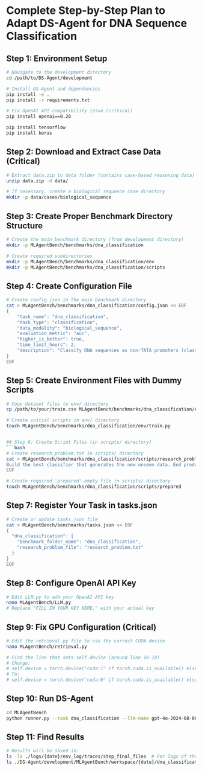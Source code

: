 # Complete Step-by-Step Plan to Adapt DS-Agent for DNA Sequence Classification

## Step 1: Environment Setup
```bash
# Navigate to the development directory
cd /path/to/DS-Agent/development

# Install DS-Agent and dependencies
pip install -e .
pip install -r requirements.txt

# Fix OpenAI API compatibility issue (critical)
pip install openai==0.28

pip install tensorflow
pip install keras
```

## Step 2: Download and Extract Case Data (Critical)
```bash
# Extract data.zip to data folder (contains case-based reasoning data)
unzip data.zip -d data/

# If necessary, create a biological sequence case directory
mkdir -p data/cases/biological_sequence
```

## Step 3: Create Proper Benchmark Directory Structure
```bash
# Create the main benchmark directory (from development directory)
mkdir -p MLAgentBench/benchmarks/dna_classification

# Create required subdirectories
mkdir -p MLAgentBench/benchmarks/dna_classification/env
mkdir -p MLAgentBench/benchmarks/dna_classification/scripts
```

## Step 4: Create Configuration File
```bash
# Create config.json in the main benchmark directory
cat > MLAgentBench/benchmarks/dna_classification/config.json << EOF
{
    "task_name": "dna_classification",
    "task_type": "classification",
    "data_modality": "biological_sequence",
    "evaluation_metric": "auc",
    "higher_is_better": true,
    "time_limit_hours": 2,
    "description": "Classify DNA sequences as non-TATA promoters (class=1) or non-promoters (class=0)"
}
EOF
```

## Step 5: Create Environment Files with Dummy Scripts
```bash
# Copy dataset files to env/ directory
cp /path/to/your/train.csv MLAgentBench/benchmarks/dna_classification/env/

# Create initial scripts in env/ directory
touch MLAgentBench/benchmarks/dna_classification/env/train.py


## Step 6: Create Script Files (in scripts/ directory)
```bash
# Create research_problem.txt in scripts/ directory
cat > MLAgentBench/benchmarks/dna_classification/scripts/research_problem.txt << EOF
Build the best classifier that generates the new unseen data. End produce much be the inference data file at logs/*
EOF

# Create required 'prepared' empty file in scripts/ directory
touch MLAgentBench/benchmarks/dna_classification/scripts/prepared
```

## Step 7: Register Your Task in tasks.json
```bash
# Create or update tasks.json file
cat > MLAgentBench/benchmarks/tasks.json << EOF
{
  "dna_classification": {
    "benchmark_folder_name": "dna_classification",
    "research_problem_file": "research_problem.txt"
  }
}
EOF
```

## Step 8: Configure OpenAI API Key
```bash
# Edit LLM.py to add your OpenAI API key
nano MLAgentBench/LLM.py
# Replace "FILL IN YOUR KEY HERE." with your actual key
```

## Step 9: Fix GPU Configuration (Critical)
```bash
# Edit the retrieval.py file to use the correct CUDA device
nano MLAgentBench/retrieval.py

# Find the line that sets self.device (around line 16-18)
# Change:
# self.device = torch.device("cuda:1" if torch.cuda.is_available() else "cpu")
# To:
# self.device = torch.device("cuda:0" if torch.cuda.is_available() else "cpu")
```

## Step 10: Run DS-Agent
```bash
cd MLAgentBench
python runner.py --task dna_classification --llm-name gpt-4o-2024-08-06 --edit-script-llm-name gpt-4o-2024-08-06
```

## Step 11: Find Results
```bash
# Results will be saved in:
ls -la ./logs/{date}/env_log/traces/step_final_files  # For logs of the process
ls ./DS-Agent/development/MLAgentBench/workspace/{date}/dna_classification/  # For generated solution files
```
